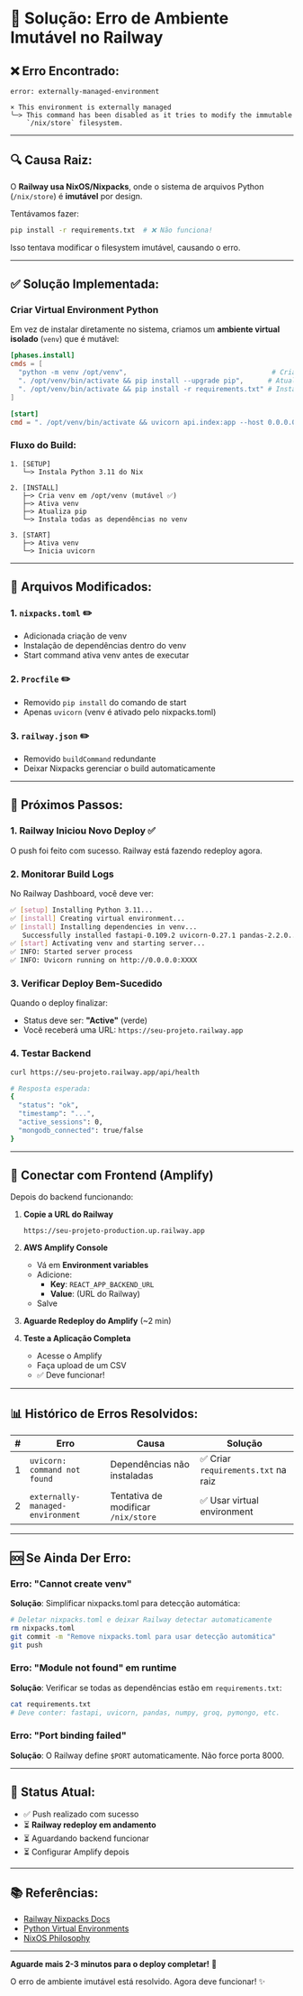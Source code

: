 # 🔧 Solução: Erro de Ambiente Imutável no Railway

## ❌ Erro Encontrado:

```
error: externally-managed-environment

× This environment is externally managed
╰─> This command has been disabled as it tries to modify the immutable
    `/nix/store` filesystem.
```

---

## 🔍 Causa Raiz:

O **Railway usa NixOS/Nixpacks**, onde o sistema de arquivos Python (`/nix/store`) é **imutável** por design. 

Tentávamos fazer:
```bash
pip install -r requirements.txt  # ❌ Não funciona!
```

Isso tentava modificar o filesystem imutável, causando o erro.

---

## ✅ Solução Implementada:

### **Criar Virtual Environment Python**

Em vez de instalar diretamente no sistema, criamos um **ambiente virtual isolado** (`venv`) que é mutável:

```toml
[phases.install]
cmds = [
  "python -m venv /opt/venv",                                    # Criar venv
  ". /opt/venv/bin/activate && pip install --upgrade pip",      # Atualizar pip
  ". /opt/venv/bin/activate && pip install -r requirements.txt" # Instalar deps
]

[start]
cmd = ". /opt/venv/bin/activate && uvicorn api.index:app --host 0.0.0.0 --port $PORT"
```

### **Fluxo do Build:**

```
1. [SETUP] 
   └─> Instala Python 3.11 do Nix

2. [INSTALL]
   ├─> Cria venv em /opt/venv (mutável ✅)
   ├─> Ativa venv
   ├─> Atualiza pip
   └─> Instala todas as dependências no venv

3. [START]
   ├─> Ativa venv
   └─> Inicia uvicorn
```

---

## 📝 Arquivos Modificados:

### 1. **`nixpacks.toml`** ✏️
- Adicionada criação de venv
- Instalação de dependências dentro do venv
- Start command ativa venv antes de executar

### 2. **`Procfile`** ✏️
- Removido `pip install` do comando de start
- Apenas `uvicorn` (venv é ativado pelo nixpacks.toml)

### 3. **`railway.json`** ✏️
- Removido `buildCommand` redundante
- Deixar Nixpacks gerenciar o build automaticamente

---

## 🚀 Próximos Passos:

### 1. **Railway Iniciou Novo Deploy** ✅

O push foi feito com sucesso. Railway está fazendo redeploy agora.

### 2. **Monitorar Build Logs**

No Railway Dashboard, você deve ver:

```bash
✅ [setup] Installing Python 3.11...
✅ [install] Creating virtual environment...
✅ [install] Installing dependencies in venv...
   Successfully installed fastapi-0.109.2 uvicorn-0.27.1 pandas-2.2.0...
✅ [start] Activating venv and starting server...
✅ INFO: Started server process
✅ INFO: Uvicorn running on http://0.0.0.0:XXXX
```

### 3. **Verificar Deploy Bem-Sucedido**

Quando o deploy finalizar:
- Status deve ser: **"Active"** (verde)
- Você receberá uma URL: `https://seu-projeto.railway.app`

### 4. **Testar Backend**

```bash
curl https://seu-projeto.railway.app/api/health

# Resposta esperada:
{
  "status": "ok",
  "timestamp": "...",
  "active_sessions": 0,
  "mongodb_connected": true/false
}
```

---

## 🔗 Conectar com Frontend (Amplify)

Depois do backend funcionando:

1. **Copie a URL do Railway**
   ```
   https://seu-projeto-production.up.railway.app
   ```

2. **AWS Amplify Console**
   - Vá em **Environment variables**
   - Adicione:
     - **Key**: `REACT_APP_BACKEND_URL`
     - **Value**: (URL do Railway)
   - Salve

3. **Aguarde Redeploy do Amplify** (~2 min)

4. **Teste a Aplicação Completa**
   - Acesse o Amplify
   - Faça upload de um CSV
   - ✅ Deve funcionar!

---

## 📊 Histórico de Erros Resolvidos:

| # | Erro | Causa | Solução |
|---|------|-------|---------|
| 1 | `uvicorn: command not found` | Dependências não instaladas | ✅ Criar `requirements.txt` na raiz |
| 2 | `externally-managed-environment` | Tentativa de modificar `/nix/store` | ✅ Usar virtual environment |

---

## 🆘 Se Ainda Der Erro:

### Erro: "Cannot create venv"

**Solução**: Simplificar nixpacks.toml para detecção automática:
```bash
# Deletar nixpacks.toml e deixar Railway detectar automaticamente
rm nixpacks.toml
git commit -m "Remove nixpacks.toml para usar detecção automática"
git push
```

### Erro: "Module not found" em runtime

**Solução**: Verificar se todas as dependências estão em `requirements.txt`:
```bash
cat requirements.txt
# Deve conter: fastapi, uvicorn, pandas, numpy, groq, pymongo, etc.
```

### Erro: "Port binding failed"

**Solução**: O Railway define `$PORT` automaticamente. Não force porta 8000.

---

## 🎯 Status Atual:

- ✅ Push realizado com sucesso
- ⏳ **Railway redeploy em andamento**
- ⏳ Aguardando backend funcionar
- ⏳ Configurar Amplify depois

---

## 📚 Referências:

- [Railway Nixpacks Docs](https://nixpacks.com/docs)
- [Python Virtual Environments](https://docs.python.org/3/library/venv.html)
- [NixOS Philosophy](https://nixos.org/manual/nix/stable/)

---

**Aguarde mais 2-3 minutos para o deploy completar!** 🚀

O erro de ambiente imutável está resolvido. Agora deve funcionar! ✨
